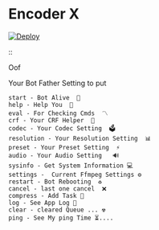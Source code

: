 # Encoder X

[![Deploy](https://www.herokucdn.com/deploy/button.svg)](https://heroku.com/deploy)

::

Oof 

Your Bot Father Setting to put

```
start - Bot Alive  🚀
help - Help You  📜
eval - For Checking Cmds  〽️ 
crf - Your CRF Helper  👾
codec - Your Codec Setting  🗳
resolution - Your Resolution Setting  📊
preset - Your Preset Setting  ⚡️
audio - Your Audio Setting   🔊
sysinfo - Get System Information 💻
settings -  Current Ffmpeg Settings ⚙
restart - Bot Rebooting  ♻️
cancel - last one cancel  ❌
compress - Add Task 🔰
log - See App Log 📜
clear - cleared Queue ... ☢
ping - See My ping Time ⏳....
